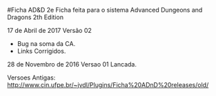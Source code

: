 #Ficha AD&D 2e
Ficha feita para o sistema Advanced Dungeons and Dragons 2th Edition

17 de Abril de 2017
Versão 02
* Bug na soma da CA.
* Links Corrigidos.

28 de Novembro de 2016
Versao 01 Lancada. 

Versoes Antigas:
http://www.cin.ufpe.br/~jvdl/Plugins/Ficha%20ADnD%20releases/old/